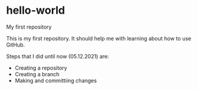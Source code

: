 # hello-world
My first repository

This is my first repository. It should help me with learning about how to use GitHub.

Steps that I did until now (05.12.2021) are:
- Creating a repository
- Creating a branch
- Making and committiing changes
